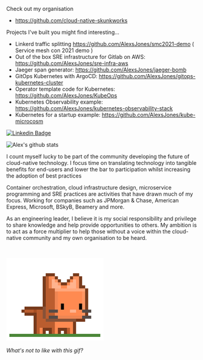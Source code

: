 Check out my organisation
- https://github.com/cloud-native-skunkworks

Projects I've built you might find interesting...
- Linkerd traffic splitting https://github.com/AlexsJones/smc2021-demo ( Service mesh con 2021 demo ) 
- Out of the box SRE infrastructure for Gitlab on AWS: https://github.com/AlexsJones/sre-infra-aws
- Jaeger span generator: https://github.com/AlexsJones/jaeger-bomb
- GitOps Kubernetes with ArgoCD: https://github.com/AlexsJones/gitops-kubernetes-cluster
- Operator template code for Kubernetes: https://github.com/AlexsJones/KubeOps
- Kubernetes Observability example: https://github.com/AlexsJones/kubernetes-observability-stack
- Kubernetes for a startup example:  https://github.com/AlexsJones/kube-microcosm


[![Linkedin Badge](https://img.shields.io/badge/-AlexJones-blue?style=flat-square&logo=Linkedin&logoColor=white&link=https://www.linkedin.com/in/alex-jones-a55ab422/)](https://www.linkedin.com/in/alex-jones-a55ab422/)


![Alex's github stats](https://github-readme-stats.vercel.app/api?username=AlexsJones&hide=["issues"]&show_icons=true)

I count myself lucky to be part of the community developing the future of cloud-native technology. I focus time on translating technology into tangible benefits for end-users and lower the bar to participation whilst increasing the adoption of best practices

Container orchestration, cloud infrastructure design, microservice programming and SRE practices are activities that have drawn much of my focus. Working for companies such as JPMorgan & Chase, American Express, Microsoft, BSkyB, Beamery and more.

As an engineering leader, I believe it is my social responsibility and privilege to share knowledge and help provide opportunities to others. My ambition is to act as a force multiplier to help those without a voice within the cloud-native community and my own organisation to be heard.

</br>

![kitty](kitty.gif)


_What's not to like with this gif?_
